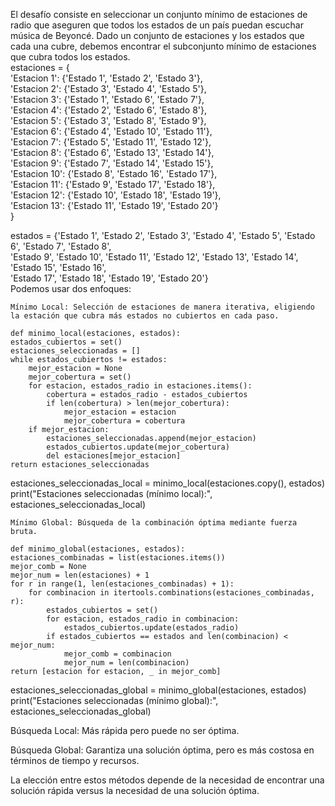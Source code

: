 El desafío consiste en seleccionar un conjunto mínimo de estaciones de radio que aseguren que todos los estados de un país puedan escuchar música de Beyoncé. Dado un conjunto de estaciones y los estados que cada una cubre, debemos encontrar el subconjunto mínimo de estaciones que cubra todos los estados.  
estaciones = {  
    'Estacion 1': {'Estado 1', 'Estado 2', 'Estado 3'},  
    'Estacion 2': {'Estado 3', 'Estado 4', 'Estado 5'},  
    'Estacion 3': {'Estado 1', 'Estado 6', 'Estado 7'},  
    'Estacion 4': {'Estado 2', 'Estado 6', 'Estado 8'},  
    'Estacion 5': {'Estado 3', 'Estado 8', 'Estado 9'},  
    'Estacion 6': {'Estado 4', 'Estado 10', 'Estado 11'},  
    'Estacion 7': {'Estado 5', 'Estado 11', 'Estado 12'},  
    'Estacion 8': {'Estado 6', 'Estado 13', 'Estado 14'},  
    'Estacion 9': {'Estado 7', 'Estado 14', 'Estado 15'},  
    'Estacion 10': {'Estado 8', 'Estado 16', 'Estado 17'},  
    'Estacion 11': {'Estado 9', 'Estado 17', 'Estado 18'},  
    'Estacion 12': {'Estado 10', 'Estado 18', 'Estado 19'},  
    'Estacion 13': {'Estado 11', 'Estado 19', 'Estado 20'}  
}


estados = {'Estado 1', 'Estado 2', 'Estado 3', 'Estado 4', 'Estado 5', 'Estado 6', 'Estado 7', 'Estado 8',   
           'Estado 9', 'Estado 10', 'Estado 11', 'Estado 12', 'Estado 13', 'Estado 14', 'Estado 15', 'Estado 16',  
           'Estado 17', 'Estado 18', 'Estado 19', 'Estado 20'}  
Podemos usar dos enfoques:

    Mínimo Local: Selección de estaciones de manera iterativa, eligiendo la estación que cubra más estados no cubiertos en cada paso.
    
    def minimo_local(estaciones, estados):
    estados_cubiertos = set()
    estaciones_seleccionadas = []
    while estados_cubiertos != estados:
        mejor_estacion = None
        mejor_cobertura = set()
        for estacion, estados_radio in estaciones.items():
            cobertura = estados_radio - estados_cubiertos
            if len(cobertura) > len(mejor_cobertura):
                mejor_estacion = estacion
                mejor_cobertura = cobertura
        if mejor_estacion:
            estaciones_seleccionadas.append(mejor_estacion)
            estados_cubiertos.update(mejor_cobertura)
            del estaciones[mejor_estacion]
    return estaciones_seleccionadas

estaciones_seleccionadas_local = minimo_local(estaciones.copy(), estados)
print("Estaciones seleccionadas (mínimo local):", estaciones_seleccionadas_local)
    
    Mínimo Global: Búsqueda de la combinación óptima mediante fuerza bruta.

    def minimo_global(estaciones, estados):
    estaciones_combinadas = list(estaciones.items())
    mejor_comb = None
    mejor_num = len(estaciones) + 1
    for r in range(1, len(estaciones_combinadas) + 1):
        for combinacion in itertools.combinations(estaciones_combinadas, r):
            estados_cubiertos = set()
            for estacion, estados_radio in combinacion:
                estados_cubiertos.update(estados_radio)
            if estados_cubiertos == estados and len(combinacion) < mejor_num:
                mejor_comb = combinacion
                mejor_num = len(combinacion)
    return [estacion for estacion, _ in mejor_comb]

estaciones_seleccionadas_global = minimo_global(estaciones, estados)
print("Estaciones seleccionadas (mínimo global):", estaciones_seleccionadas_global)

Búsqueda Local: Más rápida pero puede no ser óptima.

Búsqueda Global: Garantiza una solución óptima, pero es más costosa en términos de tiempo y recursos.

La elección entre estos métodos depende de la necesidad de encontrar una solución rápida versus la necesidad de una solución óptima.

